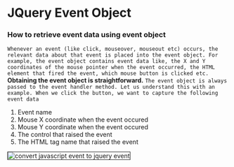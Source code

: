# JQuery Event Object
### How to retrieve event data using event object
`Whenever an event (like click, mouseover, mouseout etc) occurs, the relevant data about that event is placed into the event object. For example, the event object contains event data like, the X and Y coordinates of the mouse pointer when the event occurred, the HTML element that fired the event, which mouse button is clicked etc.`
**Obtaining the event object is straightforward.**
`The event object is always passed to the event handler method. Let us understand this with an example. When we click the button, we want to capture the following event data`
1. Event name
2. Mouse X coordinate when the event occured
3. Mouse Y coordinate when the event occured
4. The control that raised the event
5. The HTML tag name that raised the event

<img alt="convert javascript event to jquery event" border="1" src="//4.bp.blogspot.com/-ZcyUpyokPFg/VTvkUYcqMUI/AAAAAAAAaq8/59jueEbMZUU/s1600/convert%2Bjavascript%2Bevent%2Bto%2Bjquery%2Bevent.png">
